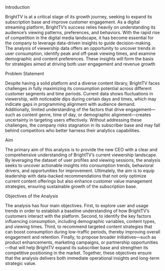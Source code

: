 Introduction

BrightTV is at a critical stage of its growth journey, seeking to expand its subscription base and improve customer engagement. As a digital streaming platform, BrightTV’s success relies heavily on understanding its audience’s viewing patterns, preferences, and behaviors. With the rapid rise of competition in the digital media landscape, it has become essential for the company to leverage data-driven insights to guide decision-making. The analysis of viewership data offers an opportunity to uncover trends in user consumption, identify peak and off-peak viewing times, and examine demographic and content preferences. These insights will form the basis for strategies aimed at driving both user engagement and revenue growth

Problem Statement

Despite having a solid platform and a diverse content library, BrightTV faces challenges in fully maximizing its consumption potential across different customer segments and time periods. Current data shows fluctuations in viewership, with noticeable dips during certain days and times, which may indicate gaps in programming alignment with audience demand. Additionally, limited understanding of the factors that drive engagement—such as content genre, time of day, or demographic alignment—creates uncertainty in targeting users effectively. Without addressing these challenges, the company risks stagnation in its subscriber base and may fall behind competitors who better harness their analytics capabilities.

Aim

The primary aim of this analysis is to provide the new CEO with a clear and comprehensive understanding of BrightTV’s current viewership landscape. By leveraging the dataset of user profiles and viewing sessions, the analysis seeks to uncover actionable insights into consumption trends, behavioral drivers, and opportunities for improvement. Ultimately, the aim is to equip leadership with data-backed recommendations that not only optimize current content offerings but also enhance customer value management strategies, ensuring sustainable growth of the subscription base.

Objectives of the Analysis

The analysis has four main objectives. First, to explore user and usage trends in order to establish a baseline understanding of how BrightTV’s customers interact with the platform. Second, to identify the key factors influencing consumption, including demographic variables, content types, and viewing times. Third, to recommend targeted content strategies that can boost consumption during low-traffic periods, thereby improving overall engagement and retention. Finally, to propose broader initiatives—such as product enhancements, marketing campaigns, or partnership opportunities—that will help BrightTV expand its subscriber base and strengthen its competitive positioning in the market. Together, these objectives ensure that the analysis delivers both immediate operational insights and long-term strategic value.
